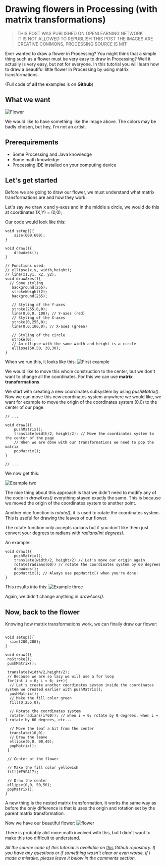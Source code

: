 Drawing flowers in Processing (with matrix transformations)
========================

> THIS POST WAS PUBLISHED ON OPENLEARNING.NETWORK      
IT IS NOT ALLOWED TO REPUBLISH THIS POST
THE IMAGES ARE CREATIVE COMMONS, PROCESSING SOURCE IS MIT

Ever wanted to draw a flower in Processing? You might think that a simple thing such as a flower must be very easy to draw in Processing? Well it actually is very easy, but not for everyone. In this tutorial you will learn how to draw a beautiful little flower in Processing by using matrix transformations.

(Full code of __all__ the examples is on __Github__)

## What we want
![Flower](http://i.imgur.com/yj4VpW3.png)

We would like to have something like the image above. The colors may be badly chosen, but hey, I'm not an artist.

## Prerequirements

* Some Processing and Java knowledge
* Some math knowledge
* Processing IDE installed on your computing device

## Let's get started

Before we are going to draw our flower, we must understand what matrix transformations are and how they work.

Let's say we draw x and y-axes and in the middle a circle, we would do this at coordinates (X,Y) = (0,0);

Our code would look like this:
````
void setup(){
	size(600,600);
}

void draw(){
	drawAxes();
}

// Functions used:
// ellipse(x,y, width,height);
// line(x1,y1, x2, y2);
void drawAxes(){
  // Some styling
   background(255);
   strokeWeight(2);
   background(255);

   // Styling of the Y-axes
   stroke(255,0,0);
   line(0,0,0, 100); // Y-axes (red)
   // Styling of the X-axes
   stroke(0,255,0);
   line(0,0,100,0); // X-axes (green)

   // Styling of the circle
   stroke(0);
   // An ellipse with the same width and height is a circle
   ellipse(50,50, 30,30);
}
````

When we run this, it looks like this:
![First example](http://i.imgur.com/AxbASxE.png)

We would like to move this whole construction to the center, but we don't want to change all the coordinates. For this we can use __matrix transformations__.

We start with creating a new coordinates subsystem by using _pushMatrix()_.
Now we can move this new coordinates system anywhere we would like, we want for example to move the origin of the coordinates system (0,0) to the center of our page.

```
// ...

void draw(){
	pushMatrix();
    translate(width/2, height/2); // Move the coordinates system to the center of the page
    // When we are done with our transformations we need to pop the matrix
    popMatrix();
}

// ...
```

We now get this:

![Example two](http://i.imgur.com/Y6j0UeN.png)

The nice thing about this approach is that we didn't need to modify any of the code in _drawAxes()_ everything stayed exactly the same. This is because we moved the origin of the coordinates system to another point.

Another nice function is _rotate()_, it is used to rotate the coordinates system. This is useful for drawing the leaves of our flower.

The rotate function only accepts radians but if you don't like them just convert your degrees to radians with _radians(int degrees)_.

An example:
`````
void draw(){
	pushMatrix();
    translate(width/2, height/2) // Let's move our origin again
    rotate(radians(60)) // rotate the coordinates system by 60 degrees
    drawAxes();
    popMatrix(); // Always use popMatrix() when you're done!
}
`````

This results into this:
![Example three](http://i.imgur.com/ZaAwqVz.png)

Again, we didn't change anything in _drawAxes()_.

## Now, back to the flower

Knowing how matrix transformations work, we can finally draw our flower:

`````

void setup(){
  size(200,200);
}

void draw(){
 noStroke();
 pushMatrix();

 translate(width/2,height/2);
 // Because we are so lazy we will use a for loop
 for(int i = 0; i < 6; i++){
  // Let's create another coordinates system inside the coordinates system we created earlier with pushMatrix();
  pushMatrix();
  // Make the fill color green
  fill(0,255,0);

  // Rotate the coordinates system
  rotate(radians(i*60)); // when i = 0; rotate by 0 degrees, when i = 1 rotate by 60 degrees, etc...

  // Move the leaf a bit from the center
  translate(10,0);
  // Draw the leave
  ellipse(0,0, 90,40);
  popMatrix();
 }

 // Center of the flower

 // Make the fill color yellowish
 fill(#F9FA17);

 // Draw the center
 ellipse(0,0, 50,50);
 popMatrix();
}
`````

A new thing is the nested matrix transformation, it works the same way as before the only difference is that is uses the origin and rotation set by the parent matrix transformation.

Now we have our beautiful flower:
![flower](http://i.imgur.com/yj4VpW3.png)

There is probably alot more math involved with this, but I didn't want to make this too difficult to understand.

_All the source code of this tutorial is available on [this](https://github.com/OpenLearningNetwork/DrawingFlowersInProcessing) Github repository.
If you have any questions or if something wasn't clear or even worse, if I made a mistake, please leave it below in the comments section._
